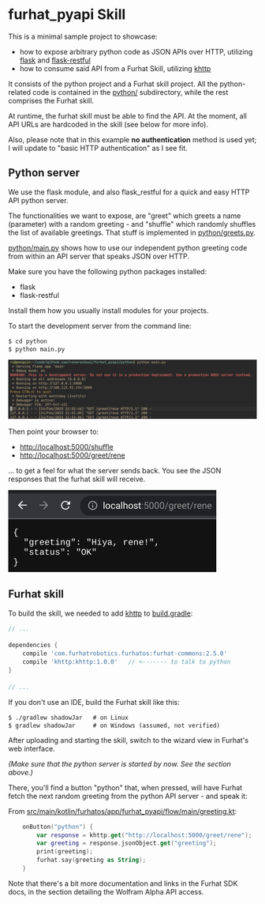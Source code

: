 # furhat_pyapi Skill

This is a minimal sample project to showcase:

- how to expose arbitrary python code as JSON APIs over HTTP, utilizing
  [flask](https://palletsprojects.com/p/flask/) and
  [flask-restful](https://flask-restful.readthedocs.io/en/latest/)
- how to consume said API from a Furhat Skill, utilizing
  [khttp](https://khttp.readthedocs.io/en/latest/)

It consists of the python project and a Furhat skill project. All the
python-related code is contained in the [python/](python/) subdirectory, while
the rest comprises the Furhat skill.

At runtime, the furhat skill must be able to find the API. At the moment, all
API URLs are hardcoded in the skill (see below for more info).

Also, please note that in this example **no authentication** method is used
yet; I will update to "basic HTTP authentication" as I see fit.

## Python server 

We use the flask module, and also flask_restful for a quick and easy HTTP API
python server.

The functionalities we want to expose, are "greet" which greets a name
(parameter) with a random greeting - and "shuffle" which randomly shuffles the
list of available greetings. That stuff is implemented in
[python/greets.py](python/greets.py).

[python/main.py](python/main.py) shows how to use our independent python
greeting code from within an API server that speaks JSON over HTTP.

Make sure you have the following python packages installed:

- flask
- flask-restful

Install them how you usually install modules for your projects.

To start the development server from the command line:

```shell
$ cd python 
$ python main.py
```
![](img/term.png)

Then point your browser to: 

- [http://localhost:5000/shuffle](http://localhost:5000/shuffle)
- [http://localhost:5000/greet/rene](http://localhost:5000/greet/rene)

... to get a feel for what the server sends back. You see the JSON responses
that the furhat skill will receive.

![](img/browser.png)

## Furhat skill 

To build the skill, we needed to add [khttp](https://khttp.readthedocs.io/en/latest/) to [build.gradle](build.gradle):

```gradle
// ...

dependencies {
    compile 'com.furhatrobotics.furhatos:furhat-commons:2.5.0'
    compile 'khttp:khttp:1.0.0'   // <------- to talk to python
}

// ...
```

If you don't use an IDE, build the Furhat skill like this:

```shell 
$ ./gradlew shadowJar   # on Linux
$ gradlew shadowJar     # on Windows (assumed, not verified)
```

After uploading and starting the skill, switch to the wizard view in Furhat's
web interface.

_(Make sure that the python server is started by now. See the section above.)_

There, you'll find a button "python" that, when pressed, will have Furhat fetch
the next random greeting from the python API server - and speak it:

From [src/main/kotlin/furhatos/app/furhat_pyapi/flow/main/greeting.kt](src/main/kotlin/furhatos/app/furhat_pyapi/flow/main/greeting.kt):

```kotlin
    onButton("python") {
        var response = khttp.get("http://localhost:5000/greet/rene");
        var greeting = response.jsonObject.get("greeting");
        print(greeting);
        furhat.say(greeting as String);
    }
```

Note that there's a bit more documentation and links in the Furhat SDK docs, in
the section detailing the Wolfram Alpha API access.

